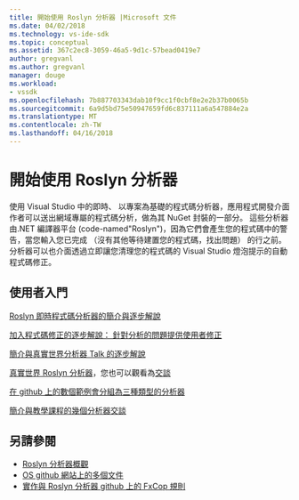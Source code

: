 ```yaml
---
title: 開始使用 Roslyn 分析器 |Microsoft 文件
ms.date: 04/02/2018
ms.technology: vs-ide-sdk
ms.topic: conceptual
ms.assetid: 367c2ec8-3059-46a5-9d1c-57bead0419e7
author: gregvanl
ms.author: gregvanl
manager: douge
ms.workload:
- vssdk
ms.openlocfilehash: 7b887703343dab10f9cc1f0cbf8e2e2b37b0065b
ms.sourcegitcommit: 6a9d5bd75e50947659fd6c837111a6a547884e2a
ms.translationtype: MT
ms.contentlocale: zh-TW
ms.lasthandoff: 04/16/2018
---
```

# <a name="getting-started-with-roslyn-analyzers"></a>開始使用 Roslyn 分析器

使用 Visual Studio 中的即時、 以專案為基礎的程式碼分析器，應用程式開發介面作者可以送出網域專屬的程式碼分析，做為其 NuGet 封裝的一部分。 這些分析器由.NET 編譯器平台 (code-named"Roslyn")，因為它們會產生您的程式碼中的警告，當您輸入您已完成 （沒有其他等待建置您的程式碼，找出問題） 的行之前。 分析器可以也介面透過立即讓您清理您的程式碼的 Visual Studio 燈泡提示的自動程式碼修正。

## <a name="getting-started"></a>使用者入門

[Roslyn 即時程式碼分析器的簡介與逐步解說](https://msdn.microsoft.com/magazine/dn879356.aspx)

[加入程式碼修正的逐步解說： 針對分析的問題提供使用者修正](https://msdn.microsoft.com/magazine/dn904670.aspx)

[簡介與真實世界分析器 Talk 的逐步解說](http://channel9.msdn.com/events/Build/2015/3-725)

[真實世界 Roslyn 分析器](../extensibility/roslyn-analyzers-and-code-aware-library-for-immutablearrays.md)，您也可以觀看為[交談](http://channel9.msdn.com/events/Build/2015/3-725)

[在 github 上的數個範例會分組為三種類型的分析器](https://github.com/dotnet/roslyn/blob/master/docs/analyzers/Analyzer%20Samples.md)

[簡介與教學課程的幾個分析器交談](http://channel9.msdn.com/Events/dotnetConf/2015/NET-Compiler-Platform-Roslyn-Analyzers-and-the-Rise-of-Code-Aware-Libraries)

## <a name="see-also"></a>另請參閱

- [Roslyn 分析器概觀](../code-quality/roslyn-analyzers-overview.md)
- [OS github 網站上的多個文件](https://github.com/dotnet/roslyn/tree/master/docs/analyzers)
- [實作與 Roslyn 分析器 github 上的 FxCop 規則](https://github.com/dotnet/roslyn/tree/master/src/Diagnostics/FxCop)
